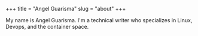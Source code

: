 +++
title = "Angel Guarisma"
slug = "about"
+++

My name is Angel Guarisma. I'm a technical writer who specializes in Linux, Devops, and the container space. 
